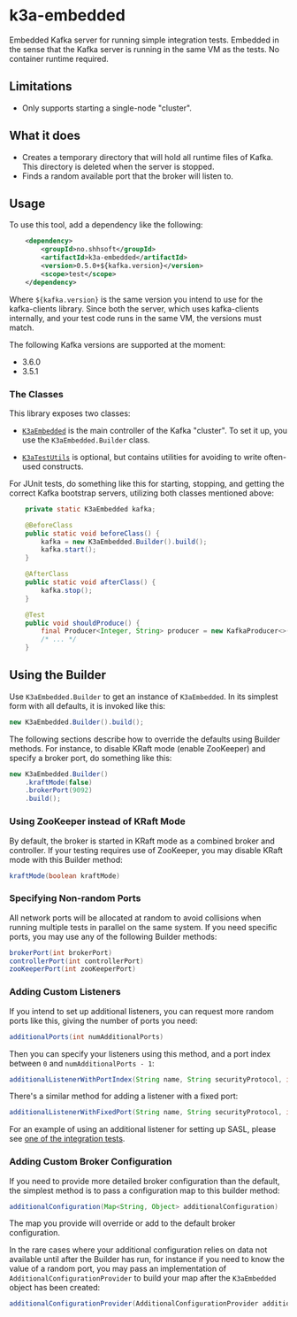 # k3a-embedded

Embedded Kafka server for running simple integration tests. Embedded
in the sense that the Kafka server is running in the same VM as the
tests. No container runtime required.

## Limitations

* Only supports starting a single-node "cluster".

## What it does

* Creates a temporary directory that will hold all runtime files of
  Kafka. This directory is deleted when the server is stopped.
* Finds a random available port that the broker will listen to.

## Usage

To use this tool, add a dependency like the following:

```xml
    <dependency>
        <groupId>no.shhsoft</groupId>
        <artifactId>k3a-embedded</artifactId>
        <version>0.5.0+${kafka.version}</version>
        <scope>test</scope>
    </dependency>
```

Where `${kafka.version}` is the same version you intend to use for the
kafka-clients library. Since both the server, which uses kafka-clients
internally, and your test code runs in the same VM, the versions must
match.

The following Kafka versions are supported at the moment:

* 3.6.0
* 3.5.1

### The Classes

This library exposes two classes:

* [`K3aEmbedded`](https://github.com/sverrehu/k3a-embedded/blob/readme/src/main/java/no/shhsoft/k3aembedded/K3aEmbedded.java)
  is the main controller of the Kafka "cluster". To set it up, you use
  the `K3aEmbedded.Builder` class.

*  [`K3aTestUtils`](https://github.com/sverrehu/k3a-embedded/blob/readme/src/main/java/no/shhsoft/k3aembedded/K3aTestUtils.java)
  is optional, but contains utilities for avoiding to write often-used
  constructs.

For JUnit tests, do something like this for starting, stopping, and
getting the correct Kafka bootstrap servers, utilizing both classes
mentioned above:

```java
    private static K3aEmbedded kafka;

    @BeforeClass
    public static void beforeClass() {
        kafka = new K3aEmbedded.Builder().build();
        kafka.start();
    }

    @AfterClass
    public static void afterClass() {
        kafka.stop();
    }

    @Test
    public void shouldProduce() {
        final Producer<Integer, String> producer = new KafkaProducer<>(K3aTestUtils.producerProps(kafka));
        /* ... */
    }
```

## Using the Builder

Use `K3aEmbedded.Builder` to get an instance of `K3aEmbedded`. In its
simplest form with all defaults, it is invoked like this:

```java
new K3aEmbedded.Builder().build();
```

The following sections describe how to override the defaults using
Builder methods. For instance, to disable KRaft mode (enable
ZooKeeper) and specify a broker port, do something like this:

```java
new K3aEmbedded.Builder()
    .kraftMode(false)
    .brokerPort(9092)
    .build();
```

### Using ZooKeeper instead of KRaft Mode

By default, the broker is started in KRaft mode as a combined broker
and controller. If your testing requires use of ZooKeeper, you may
disable KRaft mode with this Builder method:

```java
kraftMode(boolean kraftMode)
```

### Specifying Non-random Ports

All network ports will be allocated at random to avoid collisions
when running multiple tests in parallel on the same system. If you
need specific ports, you may use any of the following Builder methods:

```java
brokerPort(int brokerPort)
controllerPort(int controllerPort)
zooKeeperPort(int zooKeeperPort)
```

### Adding Custom Listeners

If you intend to set up additional listeners, you can request more
random ports like this, giving the number of ports you need:

```java
additionalPorts(int numAdditionalPorts)
```

Then you can specify your listeners using this method, and a port
index between `0` and `numAdditionalPorts - 1`:

```java
additionalListenerWithPortIndex(String name, String securityProtocol, int portIndex)
```

There's a similar method for adding a listener with a fixed port:

```java
additionalListenerWithFixedPort(String name, String securityProtocol, int port)
```

For an example of using an additional listener for setting up SASL,
please see [one of the integration
tests](https://github.com/sverrehu/k3a-embedded/blob/main/src/test/java/no/shhsoft/k3aembedded/AbstractSaslK3aEmbeddedTest.java).

### Adding Custom Broker Configuration

If you need to provide more detailed broker configuration than the
default, the simplest method is to pass a configuration map to this
builder method:

```java
additionalConfiguration(Map<String, Object> additionalConfiguration)
```

The map you provide will override or add to the default broker
configuration.

In the rare cases where your additional configuration relies on data
not available until after the Builder has run, for instance if you
need to know the value of a random port, you may pass an
implementation of `AdditionalConfigurationProvider` to build your map
after the `K3aEmbedded` object has been created:

```java
additionalConfigurationProvider(AdditionalConfigurationProvider additionalConfigurationProvider)
```
